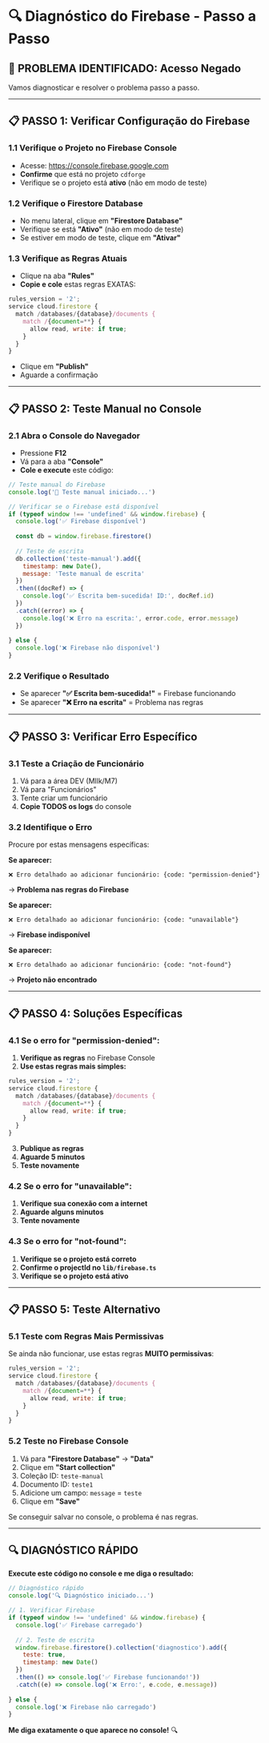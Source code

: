 # 🔍 Diagnóstico do Firebase - Passo a Passo

## 🚨 **PROBLEMA IDENTIFICADO: Acesso Negado**

Vamos diagnosticar e resolver o problema passo a passo.

---

## 📋 **PASSO 1: Verificar Configuração do Firebase**

### 1.1 Verifique o Projeto no Firebase Console
- Acesse: https://console.firebase.google.com
- **Confirme** que está no projeto `cdforge`
- Verifique se o projeto está **ativo** (não em modo de teste)

### 1.2 Verifique o Firestore Database
- No menu lateral, clique em **"Firestore Database"**
- Verifique se está **"Ativo"** (não em modo de teste)
- Se estiver em modo de teste, clique em **"Ativar"**

### 1.3 Verifique as Regras Atuais
- Clique na aba **"Rules"**
- **Copie e cole** estas regras EXATAS:

```javascript
rules_version = '2';
service cloud.firestore {
  match /databases/{database}/documents {
    match /{document=**} {
      allow read, write: if true;
    }
  }
}
```

- Clique em **"Publish"**
- Aguarde a confirmação

---

## 📋 **PASSO 2: Teste Manual no Console**

### 2.1 Abra o Console do Navegador
- Pressione **F12**
- Vá para a aba **"Console"**
- **Cole e execute** este código:

```javascript
// Teste manual do Firebase
console.log('🧪 Teste manual iniciado...')

// Verificar se o Firebase está disponível
if (typeof window !== 'undefined' && window.firebase) {
  console.log('✅ Firebase disponível')
  
  const db = window.firebase.firestore()
  
  // Teste de escrita
  db.collection('teste-manual').add({
    timestamp: new Date(),
    message: 'Teste manual de escrita'
  })
  .then((docRef) => {
    console.log('✅ Escrita bem-sucedida! ID:', docRef.id)
  })
  .catch((error) => {
    console.log('❌ Erro na escrita:', error.code, error.message)
  })
  
} else {
  console.log('❌ Firebase não disponível')
}
```

### 2.2 Verifique o Resultado
- Se aparecer **"✅ Escrita bem-sucedida!"** = Firebase funcionando
- Se aparecer **"❌ Erro na escrita"** = Problema nas regras

---

## 📋 **PASSO 3: Verificar Erro Específico**

### 3.1 Teste a Criação de Funcionário
1. Vá para a área DEV (Mllk/M7)
2. Vá para "Funcionários"
3. Tente criar um funcionário
4. **Copie TODOS os logs** do console

### 3.2 Identifique o Erro
Procure por estas mensagens específicas:

**Se aparecer:**
```
❌ Erro detalhado ao adicionar funcionário: {code: "permission-denied"}
```
→ **Problema nas regras do Firebase**

**Se aparecer:**
```
❌ Erro detalhado ao adicionar funcionário: {code: "unavailable"}
```
→ **Firebase indisponível**

**Se aparecer:**
```
❌ Erro detalhado ao adicionar funcionário: {code: "not-found"}
```
→ **Projeto não encontrado**

---

## 📋 **PASSO 4: Soluções Específicas**

### 4.1 Se o erro for "permission-denied":
1. **Verifique as regras** no Firebase Console
2. **Use estas regras mais simples:**

```javascript
rules_version = '2';
service cloud.firestore {
  match /databases/{database}/documents {
    match /{document=**} {
      allow read, write: if true;
    }
  }
}
```

3. **Publique as regras**
4. **Aguarde 5 minutos**
5. **Teste novamente**

### 4.2 Se o erro for "unavailable":
1. **Verifique sua conexão com a internet**
2. **Aguarde alguns minutos**
3. **Tente novamente**

### 4.3 Se o erro for "not-found":
1. **Verifique se o projeto está correto**
2. **Confirme o projectId no `lib/firebase.ts`**
3. **Verifique se o projeto está ativo**

---

## 📋 **PASSO 5: Teste Alternativo**

### 5.1 Teste com Regras Mais Permissivas
Se ainda não funcionar, use estas regras **MUITO permissivas**:

```javascript
rules_version = '2';
service cloud.firestore {
  match /databases/{database}/documents {
    match /{document=**} {
      allow read, write: if true;
    }
  }
}
```

### 5.2 Teste no Firebase Console
1. Vá para **"Firestore Database"** → **"Data"**
2. Clique em **"Start collection"**
3. Coleção ID: `teste-manual`
4. Documento ID: `teste1`
5. Adicione um campo: `message` = `teste`
6. Clique em **"Save"**

Se conseguir salvar no console, o problema é nas regras.

---

## 🔍 **DIAGNÓSTICO RÁPIDO**

**Execute este código no console e me diga o resultado:**

```javascript
// Diagnóstico rápido
console.log('🔍 Diagnóstico iniciado...')

// 1. Verificar Firebase
if (typeof window !== 'undefined' && window.firebase) {
  console.log('✅ Firebase carregado')
  
  // 2. Teste de escrita
  window.firebase.firestore().collection('diagnostico').add({
    teste: true,
    timestamp: new Date()
  })
  .then(() => console.log('✅ Firebase funcionando!'))
  .catch((e) => console.log('❌ Erro:', e.code, e.message))
  
} else {
  console.log('❌ Firebase não carregado')
}
```

**Me diga exatamente o que aparece no console!** 🔍







